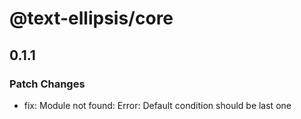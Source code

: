 # @text-ellipsis/core

## 0.1.1

### Patch Changes

- fix: Module not found: Error: Default condition should be last one
